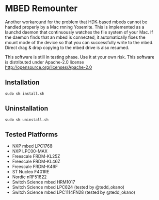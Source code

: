 MBED Remounter
======
Another workaround for the problem that HDK-based mbeds cannot be handled properly by a Mac rnning Yosemite.
This is implemented as a launchd daemon that continuously watches the file system of your Mac.
If the daemon finds that an mbed is connected, it automatically fixes the mount mode of the device so that you can successfully write to the mbed.
Direct drag & drop copying to the mbed drive is also resumed.

This software is still in testing phase. Use it at your own risk.
This software is distributed under Apache-2.0 license
http://opensource.org/licenses/Apache-2.0


Installation
------

    sudo sh install.sh

Uninstallation
------

    sudo sh uninstall.sh

Tested Platforms
------

* NXP mbed LPC1768
* NXP LPC00-MAX
* Freescale FRDM-KL25Z
* Freescale FRDM-KL46Z
* Freescale FRDM-K46F
* ST Nucleo F401RE
* Nordic nRF51822
* Switch Science mbed HRM1017
* Switch Science mbed LPC824 (tested by @tedd_okano)
* Switch Science mbed LPC1114FN28 (tested by @tedd_okano)





